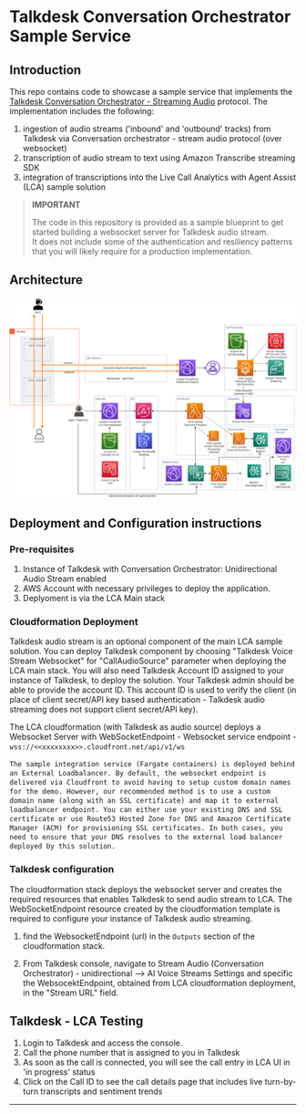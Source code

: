 # Talkdesk Conversation Orchestrator Sample Service

## Introduction

This repo contains code to showcase a sample service that implements the [Talkdesk Conversation Orchestrator - Streaming Audio](https://support.talkdesk.com/hc/en-us/articles/8826254684699-Conversation-Orchestrator-Streaming-Unidirectional-Audio) protocol. The implementation includes the following:

1. ingestion of audio streams ('inbound' and 'outbound' tracks) from Talkdesk via Conversation orchestrator - stream audio protocol (over websocket)
2. transcription of audio stream to text using Amazon Transcribe streaming SDK
3. integration of transcriptions into the Live Call Analytics with Agent Assist (LCA) sample solution

> **IMPORTANT**
>
> The code in this repository is provided as a sample blueprint to get started building a websocket server for Talkdesk audio stream.  
> It does not include some of the authentication and resiliency patterns that you will likely require for a production implementation.

## Architecture

![Architecture Diagram](../images/lca-talkdesk.png)

## Deployment and Configuration instructions

### Pre-requisites

1. Instance of Talkdesk with Conversation Orchestrator: Unidirectional Audio Stream enabled
2. AWS Account with necessary privileges to deploy the application.
3. Deplyoment is via the LCA Main stack

### Cloudformation Deployment

Talkdesk audio stream is an optional component of the main LCA sample solution. You can deploy Talkdesk component by choosing "Talkdesk Voice Stream Websocket" for "CallAudioSource" parameter when deploying the LCA main stack. You will also need Talkdesk Account ID assigned to your instance of Talkdesk, to deploy the solution. Your Talkdesk admin should be able to provide the account ID. This account ID is used to verify the client (in place of client secret/API key based authentication - Talkdesk audio streaming does not support client secret/API key).

The LCA cloudformation (with Talkdesk as audio source) deploys a Websocket Server with WebSocketEndpoint - Websocket service endpoint - `wss://<<xxxxxxxx>>.cloudfront.net/api/v1/ws`

    The sample integration service (Fargate containers) is deployed behind an External Loadbalancer. By default, the websocket endpoint is delivered via Cloudfront to avoid having to setup custom domain names for the demo. However, our recommended method is to use a custom domain name (along with an SSL certificate) and map it to external loadbalancer endpoint. You can either use your existing DNS and SSL certificate or use Route53 Hosted Zone for DNS and Amazon Certificate Manager (ACM) for provisioning SSL certificates. In both cases, you need to ensure that your DNS resolves to the external load balancer deployed by this solution.

### Talkdesk configuration

The cloudformation stack deploys the websocket server and creates the required resources that enables Talkdesk to send audio stream to LCA. The WebSocketEndpoint resource created by the cloudformation template is required to configure your instance of Talkdesk audio streaming.

1. find the WebsocketEndpoint (url) in the `Outputs` section of the cloudformation stack.

2. From Talkdesk console, navigate to Stream Audio (Conversation Orchestrator) - unidirectional --> AI Voice Streams Settings and specific the WebsocektEndpoint, obtained from LCA cloudformation deployment, in the "Stream URL" field.

## Talkdesk - LCA Testing

1. Login to Talkdesk and access the console.
2. Call the phone number that is assigned to you in Talkdesk
3. As soon as the call is connected, you will see the call entry in LCA UI in 'in progress' status
4. Click on the Call ID to see the call details page that includes live turn-by-turn transcripts and sentiment trends

---
